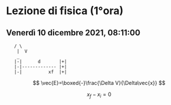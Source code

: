 # Lezione di fisica (1°ora)
## Venerdì 10 dicembre 2021, 08:11:00


       / \
        |  V
		_
	   |-|      d       |+|
	   |-|------------- |+|
	   |-|          xf  |+|



$$
\vec{E}=\boxed{-}\frac{\Delta V}{\Delta\vec{x}}
$$


$$
x_f-x_i=0
$$
<!--stackedit_data:
eyJoaXN0b3J5IjpbMTEzNzI1ODcxM119
-->